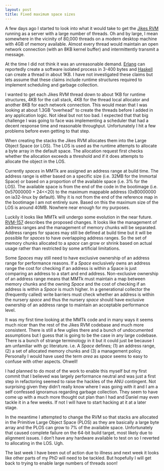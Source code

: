```yaml
--- 
layout: post
title: Fixed maximum space sizes
---
```

A few days ago I started to look into what it would take to get the [Jikes RVM](http://jikesrvm.org/) running as a server with a large number of threads. Oh and by large, I mean somewhere in the vicinity of 80,000 threads on a modern desktop machine with 4GB of memory available. Almost every thread would maintain an open network connection (with an 8KB kernel buffer) and intermittently transmit a message.

At the time I did not think it was an unreasonable demand. [Erlang](http://www.erlang.org/) can reportedly create a software isolated process in 3-400 bytes and [Haskell](http://www.haskell.org/) can create a thread in about 1KB. I have not investigated these claims but lets assume that these claims include runtime structures required to implement scheduling and garbage collection.

I wanted to get each Jikes RVM thread down to about 1KB for runtime structures, 4KB for the call stack, 4KB for the thread local allocator and another 8KB for each network connection. This would mean that I was looking at about 1.3GB “overhead” to create the threads before I added in any application logic. Not ideal but not too bad. I expected that that big challenge I was going to face was implementing a scheduler that had a decent response time and reasonable throughput. Unfortunately I hit a few problems before even getting to that step.

When creating the stacks the Jikes RVM allocates them into the Large Object Space (or LOS). The LOS is used as the runtime attempts to allocate a byte array in the default space. The allocation request first checks whether the allocation exceeds a threshold and if it does attempts to allocate the object in the LOS.

Currently *spaces* in MMTk are assigned an address range at build time. The address range is either based on a specific size (i.e. 32MB for the Immortal Space) or based on a proportion of the available space (i.e. 3% for the LOS). The available space is from the end of the code in the bootimage (i.e. 0x57000000 + 24&lt;&lt;20) to the maximum mappable address (0xB0000000 on ia32-linux by default). Why it is not from the end of the reference map in the bootimage I am not entirely sure. Based on this the maximum size of the LOS is around 40MB. Nowhere near enough for my purposes.

Luckily it looks like MMTk will undergo some evolution in the near future. [RVM-157](http://jira.codehaus.org/browse/RVM-157) describes the proposed changes. It looks like the management of address ranges and the management of memory chunks will be separated. Address ranges for spaces may still be defined at build time but it will be possible for *spaces* to have overlapping address ranges. So the set of memory chunks allocated to a *space* can grow or shrink based on actual usage rather than restricted by some artificial limitations.

Some *Spaces* may still need to have exclusive ownership of an address range for performance reasons. If a *Space* exclusively owns an address range the cost for checking if an address is within a Space is just comparing an address to a start and end address. Non-exclusive ownership of an address range means that MMTk must maintain a map between memory chunks and the owning *Space* and the cost of checking if an address is within a *Space* is much higher. In a generational collector the (frequently called) write barriers must check whether an address is within the nursery *space* and thus the nursery *space* should have exclusive ownership of an address range to maintain an acceptable performance level.

It was my first time looking at the MMTk code and in many ways it seems much nicer than the rest of the Jikes RVM codebase and much more consistent. There is still a few uglies there and a bunch of undocumented assumptions but I guess that is going to be the case in any large codebase. There is a bunch of strange terminology in it but it could just be because I am unfamiliar with gc literature. i.e. A *Space* defines; (1) an address range, (2) a set of allocated memory chunks and (3) a management policy. Personally I would have used the term *area* as *space* seems to easy to confuse with other aspects. Ohwell!

I had planned to do most of the work to enable this myself but my first commit that I believed was largely performance neutral and was just a first step in refactoring seemed to raise the hackles of the ANU contingent. Not surprising given they didn’t really know where I was going with it and I am a self confessed ignoramus regarding garbage collection. They seem to have come up with a much more thought out plan than I had and Daniel may even tackle it in a few weeks. If not I will have to start hacking at it at a later stage.

In the meantime I attempted to change the RVM so that stacks are allocated in the Primitive Large Object Space (PLOS) as they are basically a large byte array and the PLOS can grow to 7% of the available space. Unfortunately that caused complete failure on the 64-bit build target, most likely due to alignment issues. I don’t have any hardware available to test on so I reverted to allocating in the LOS. Ugh.

The last week I have been out of action due to illness and next week it looks like other parts of my PhD will need to be tackled. But hopefully I will get back to trying to enable large numbers of threads soon!

